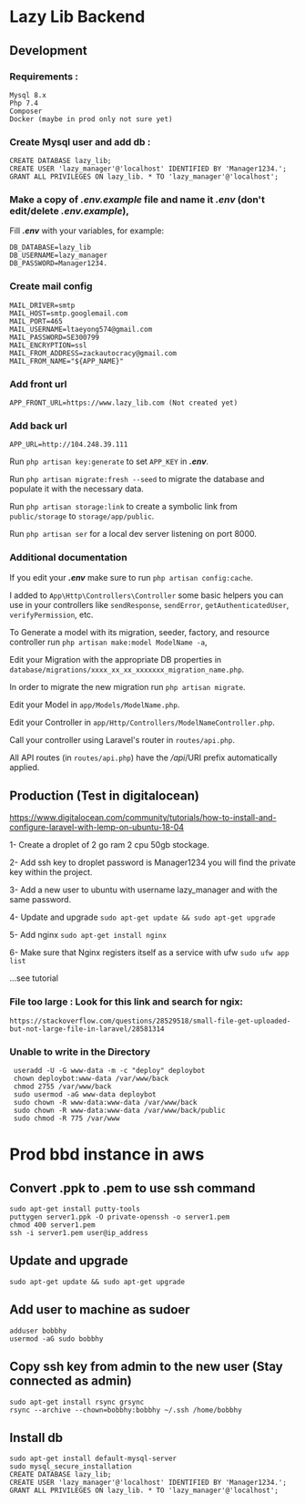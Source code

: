 # Lazy Lib Backend


## Development

### Requirements :
```
Mysql 8.x
Php 7.4 
Composer
Docker (maybe in prod only not sure yet)
```


### Create Mysql user and add db :

```
CREATE DATABASE lazy_lib;
CREATE USER 'lazy_manager'@'localhost' IDENTIFIED BY 'Manager1234.';
GRANT ALL PRIVILEGES ON lazy_lib. * TO 'lazy_manager'@'localhost';
```
### Make a copy of **_.env.example_** file and name it **_.env_** (don't edit/delete **_.env.example_**),

Fill **_.env_**  with your variables, for example:

```
DB_DATABASE=lazy_lib
DB_USERNAME=lazy_manager
DB_PASSWORD=Manager1234.
```

### Create mail config
```
MAIL_DRIVER=smtp
MAIL_HOST=smtp.googlemail.com
MAIL_PORT=465
MAIL_USERNAME=ltaeyong574@gmail.com
MAIL_PASSWORD=SE300799
MAIL_ENCRYPTION=ssl
MAIL_FROM_ADDRESS=zackautocracy@gmail.com
MAIL_FROM_NAME="${APP_NAME}"
```

### Add front url
```
APP_FRONT_URL=https://www.lazy_lib.com (Not created yet)
```

### Add back url

```
APP_URL=http://104.248.39.111
```

Run `php artisan key:generate` to set `APP_KEY` in **_.env_**.

Run `php artisan migrate:fresh --seed` to migrate the database and populate it with the necessary data.

Run `php artisan storage:link` to create a symbolic link from `public/storage` to `storage/app/public`.

Run `php artisan ser` for a local dev server listening on port 8000.


### Additional documentation

If you edit your **_.env_** make sure to run `php artisan config:cache`.

I added to `App\Http\Controllers\Controller` some basic helpers you can use in your controllers like `sendResponse`, `sendError`, `getAuthenticatedUser`, `verifyPermission`, etc.

To Generate a model with its migration, seeder, factory, and resource controller run `php artisan make:model ModelName -a`,

Edit your Migration with the appropriate DB properties in `database/migrations/xxxx_xx_xx_xxxxxxx_migration_name.php`.

In order to migrate the new migration run `php artisan migrate`.

Edit your Model in `app/Models/ModelName.php`.

Edit your Controller in `app/Http/Controllers/ModelNameController.php`.

Call your controller using Laravel's router in `routes/api.php`.

All API routes (in `routes/api.php`) have the _/api_/URI prefix automatically applied.

## Production (Test in digitalocean)

https://www.digitalocean.com/community/tutorials/how-to-install-and-configure-laravel-with-lemp-on-ubuntu-18-04

1- Create a droplet of 2 go ram 2 cpu 50gb stockage.

2- Add ssh key to droplet password is Manager1234 you will find the private key within the project.

3- Add a new user to ubuntu with username lazy_manager and with the same password.

4- Update and upgrade
```sudo apt-get update && sudo apt-get upgrade```

5- Add nginx 
```sudo apt-get install nginx```

6- Make sure that Nginx registers itself as a service with ufw 
```sudo ufw app list```

...see tutorial
### File too large : Look for this link and search for ngix:
```https://stackoverflow.com/questions/28529518/small-file-get-uploaded-but-not-large-file-in-laravel/28581314```
### Unable to write in the Directory
```
 useradd -U -G www-data -m -c "deploy" deploybot
 chown deploybot:www-data /var/www/back
 chmod 2755 /var/www/back
 sudo usermod -aG www-data deploybot
 sudo chown -R www-data:www-data /var/www/back
 sudo chown -R www-data:www-data /var/www/back/public
 sudo chmod -R 775 /var/www
```
# Prod bbd instance in aws
## Convert .ppk to .pem to use ssh command
```
sudo apt-get install putty-tools 
puttygen server1.ppk -O private-openssh -o server1.pem 
chmod 400 server1.pem 
ssh -i server1.pem user@ip_address
```
## Update and upgrade
```
sudo apt-get update && sudo apt-get upgrade
```
## Add user to machine as sudoer
```
adduser bobbhy
usermod -aG sudo bobbhy
```
## Copy ssh key from admin to the new user (Stay connected as admin)
```
sudo apt-get install rsync grsync 
rsync --archive --chown=bobbhy:bobbhy ~/.ssh /home/bobbhy
```
## Install db 
``` 
sudo apt-get install default-mysql-server
sudo mysql_secure_installation
CREATE DATABASE lazy_lib;
CREATE USER 'lazy_manager'@'localhost' IDENTIFIED BY 'Manager1234.';
GRANT ALL PRIVILEGES ON lazy_lib. * TO 'lazy_manager'@'localhost';
```